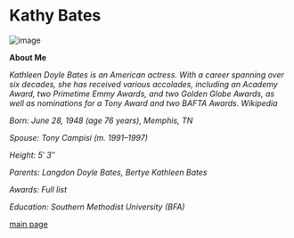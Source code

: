 # Kathy Bates 

![image](https://github.com/user-attachments/assets/8f669b67-a5be-4678-bba1-965d12919392)

**About Me**

*Kathleen Doyle Bates is an American actress. With a career spanning over six decades, she has received various accolades, including an Academy Award, two Primetime* *Emmy Awards, and two Golden Globe Awards, as well as nominations for a Tony Award and two BAFTA Awards. Wikipedia*

*Born: June 28, 1948 (age 76 years), Memphis, TN*

*Spouse: Tony Campisi (m. 1991–1997)*

*Height: 5′ 3″*

*Parents: Langdon Doyle Bates, Bertye Kathleen Bates*

*Awards: Full list*

*Education: Southern Methodist University (BFA)*

[main page](main.md)

